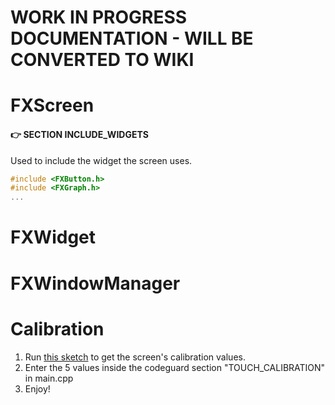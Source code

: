# WORK IN PROGRESS DOCUMENTATION - WILL BE CONVERTED TO WIKI

# FXScreen
#### 👉 SECTION INCLUDE_WIDGETS
Used to include the widget the screen uses.
```cpp
#include <FXButton.h>
#include <FXGraph.h>
...
```

# FXWidget

# FXWindowManager

# Calibration
1. Run [this sketch](https://github.com/Bodmer/TFT_eSPI/blob/master/examples/Generic/Touch_calibrate/Touch_calibrate.ino) to get the screen's calibration values.
2. Enter the 5 values inside the codeguard section "TOUCH_CALIBRATION" in main.cpp
3. Enjoy!